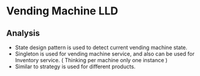 # Vending Machine LLD

## Analysis
- State design pattern is used to detect current vending machine state.
- Singleton is used for vending machine service, and also can be used for Inventory service. ( Thinking per machine only one instance )
- Similar to strategy is used for different products.